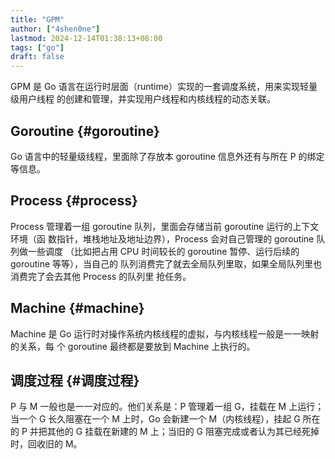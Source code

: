 ```yaml
---
title: "GPM"
author: ["4shen0ne"]
lastmod: 2024-12-14T01:38:13+08:00
tags: ["go"]
draft: false
---
```


GPM 是 Go 语言在运行时层面（runtime）实现的一套调度系统，用来实现轻量级用户线程
的创建和管理，并实现用户线程和内核线程的动态关联。


## Goroutine {#goroutine}

Go 语言中的轻量级线程，里面除了存放本 goroutine 信息外还有与所在 P 的绑定等信息。


## Process {#process}

Process 管理着一组 goroutine 队列，里面会存储当前 goroutine 运行的上下文环境（函
数指针，堆栈地址及地址边界），Process 会对自己管理的 goroutine 队列做一些调度
（比如把占用 CPU 时间较长的 goroutine 暂停、运行后续的 goroutine 等等），当自己的
队列消费完了就去全局队列里取，如果全局队列里也消费完了会去其他 Process 的队列里
抢任务。


## Machine {#machine}

Machine 是 Go 运行时对操作系统内核线程的虚拟，与内核线程一般是一一映射的关系，每
个 goroutine 最终都是要放到 Machine 上执行的。


## 调度过程 {#调度过程}

P 与 M 一般也是一一对应的。他们关系是：P 管理着一组 G，挂载在 M 上运行；当一个 G
长久阻塞在一个 M 上时，Go 会新建一个 M（内核线程），挂起 G 所在的 P 并把其他的 G
挂载在新建的 M 上；当旧的 G 阻塞完成或者认为其已经死掉时，回收旧的 M。
